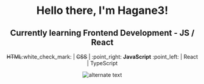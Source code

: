  <h1 align="center">Hello there, I'm Hagane3!</h1>
 <h2 align="center">Currently learning Frontend Development - JS / React</h1>
 <p align="center"><strike>HTML</strike>:white_check_mark: | <strike>CSS</strike> | :point_right: <strong>JavaScript</strong> :point_left: | React | TypeScript</p>
 
 <p align="center">
    <img src="https://github-readme-streak-stats.herokuapp.com?user=Hagane3" alt="alternate text">
 </p>
